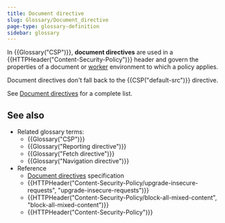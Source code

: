 ```yaml
---
title: Document directive
slug: Glossary/Document_directive
page-type: glossary-definition
sidebar: glossary
---
```


In {{Glossary("CSP")}}, **document directives** are used in a {{HTTPHeader("Content-Security-Policy")}} header and govern the properties of a document or [worker](/en-US/docs/Web/API/Web_Workers_API) environment to which a policy applies.

Document directives don't fall back to the {{CSP("default-src")}} directive.

See [Document directives](/en-US/docs/Web/HTTP/Reference/Headers/Content-Security-Policy#document_directives) for a complete list.

## See also

- Related glossary terms:
  - {{Glossary("CSP")}}
  - {{Glossary("Reporting directive")}}
  - {{Glossary("Fetch directive")}}
  - {{Glossary("Navigation directive")}}
- Reference
  - [Document directives](https://w3c.github.io/webappsec-csp/#directives-document) specification
  - {{HTTPHeader("Content-Security-Policy/upgrade-insecure-requests", "upgrade-insecure-requests")}}
  - {{HTTPHeader("Content-Security-Policy/block-all-mixed-content", "block-all-mixed-content")}}
  - {{HTTPHeader("Content-Security-Policy")}}
